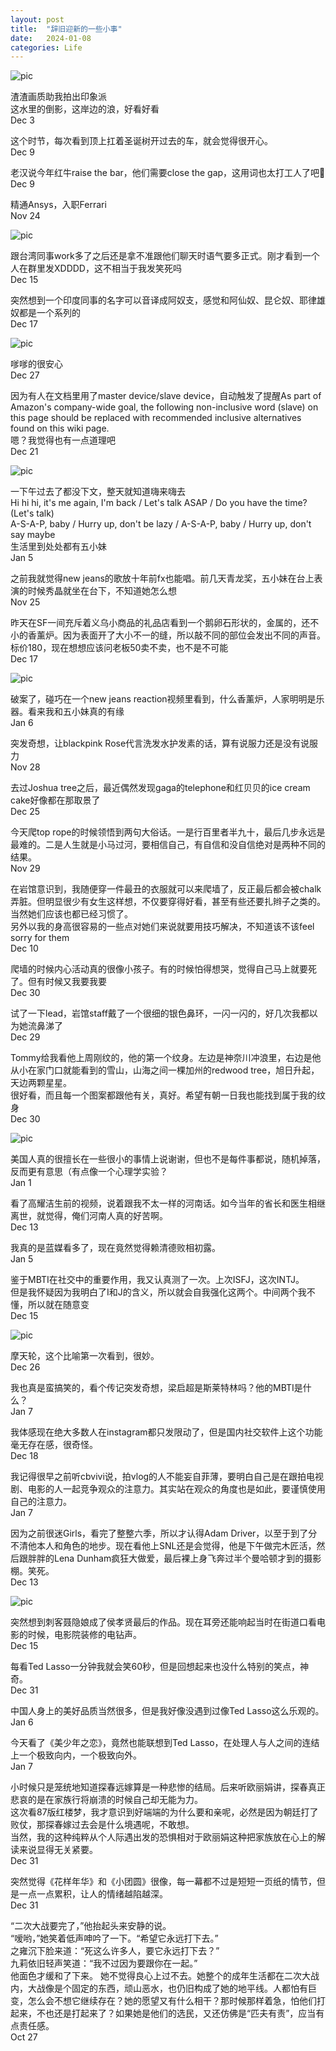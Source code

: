 ```yaml
---
layout: post
title:  "辞旧迎新的一些小事"
date:   2024-01-08
categories: Life
---
```

![pic](/image/new_year_1.jpg)

​渣渣画质助我拍出印象派\
这水里的倒影，这岸边的浪，好看好看\
Dec 3

这个时节，每次看到顶上扛着圣诞树开过去的车，就会觉得很开心。\
Dec 9

老汉说今年红牛raise the bar，他们需要close the gap，这用词也太打工人了吧🤣\
Dec 9

精通Ansys，入职Ferrari\
Nov 24

![pic](/image/new_year_2.png)

跟台湾同事work多了之后还是拿不准跟他们聊天时语气要多正式。刚才看到一个人在群里发XDDDD，这不相当于我发笑死吗\
Dec 15

突然想到一个印度同事的名字可以音译成阿奴支，感觉和阿仙奴、昆仑奴、耶律雄奴都是一个系列的\
Dec 17

![pic](/image/new_year_3.png)

嗲嗲的很安心\
Dec 27

因为有人在文档里用了master device/slave device，自动触发了提醒As part of Amazon's company-wide goal, the following non-inclusive word (slave) on this page should be replaced with recommended inclusive alternatives found on this wiki page.\
嗯？我觉得也有一点道理吧\
Dec 21

![pic](/image/new_year_4.jpg)

一下午过去了都没下文，整天就知道嗨来嗨去\
Hi hi hi, it's me again, I'm back / Let's talk ASAP / Do you have the time?\
(Let's talk)\
A-S-A-P, baby / Hurry up, don't be lazy / A-S-A-P, baby / Hurry up, don't say maybe\
生活里到处处都有五小妹\
Jan 5

之前我就觉得new jeans的歌放十年前fx也能唱。前几天青龙奖，五小妹在台上表演的时候秀晶就坐在台下，不知道她怎么想\
Nov 25

昨天在SF一间充斥着义乌小商品的礼品店看到一个鹅卵石形状的，金属的，还不小的香薰炉。因为表面开了大小不一的缝，所以敲不同的部位会发出不同的声音。标价180，现在想想应该问老板50卖不卖，也不是不可能\
Dec 17

![pic](/image/new_year_5.jpg)

破案了，碰巧在一个new jeans reaction视频里看到，什么香薰炉，人家明明是乐器。看来我和五小妹真的有缘\
Jan 6

突发奇想，让blackpink Rose代言洗发水护发素的话，算有说服力还是没有说服力\
Nov 28

去过Joshua tree之后，最近偶然发现gaga的telephone和红贝贝的ice cream cake好像都在那取景了\
Dec 25

今天爬top rope的时候领悟到两句大俗话。一是行百里者半九十，最后几步永远是最难的。二是人生就是小马过河，要相信自己，有自信和没自信绝对是两种不同的结果。\
Nov 29

在岩馆意识到，我随便穿一件最丑的衣服就可以来爬墙了，反正最后都会被chalk弄脏。但明显很少有女生这样想，不仅要穿得好看，甚至有些还要扎辫子之类的。当然她们应该也都已经习惯了。\
另外以我的身高很容易的一些点对她们来说就要用技巧解决，不知道该不该feel sorry for them\
Dec 10

爬墙的时候内心活动真的很像小孩子。有的时候怕得想哭，觉得自己马上就要死了。但有时候又我要我要\
Dec 30

试了一下lead，岩馆staff戴了一个很细的银色鼻环，一闪一闪的，好几次我都以为她流鼻涕了\
Dec 29

Tommy给我看他上周刚纹的，他的第一个纹身。左边是神奈川冲浪里，右边是他从小在家门口就能看到的雪山，山海之间一棵加州的redwood tree，旭日升起，天边两颗星星。\
很好看，而且每一个图案都跟他有关，真好。希望有朝一日我也能找到属于我的纹身\
Dec 30

![pic](/image/new_year_6.jpg)

美国人真的很擅长在一些很小的事情上说谢谢，但也不是每件事都说，随机掉落，反而更有意思（有点像一个心理学实验？\
Jan 1


看了高耀洁生前的视频，说着跟我不太一样的河南话。如今当年的省长和医生相继离世，就觉得，俺们河南人真的好苦啊。\
Dec 13

我真的是蓝媒看多了，现在竟然觉得赖清德败相初露。\
Jan 5

鉴于MBTI在社交中的重要作用，我又认真测了一次。上次ISFJ，这次INTJ。\
但是我怀疑因为我明白了I和J的含义，所以就会自我强化这两个。中间两个我不懂，所以就在随意变\
Dec 15

![pic](/image/new_year_7.jpg)

摩天轮，这个比喻第一次看到，很妙。\
Dec 26

我也真是蛮搞笑的，看个传记突发奇想，梁启超是斯莱特林吗？他的MBTI是什么？\
Jan 7

我体感现在绝大多数人在instagram都只发限动了，但是国内社交软件上这个功能毫无存在感，很奇怪。\
Dec 18

我记得很早之前听cbvivi说，拍vlog的人不能妄自菲薄，要明白自己是在跟拍电视剧、电影的人一起竞争观众的注意力。其实站在观众的角度也是如此，要谨慎使用自己的注意力。\
Jan 7

因为之前很迷Girls，看完了整整六季，所以才认得Adam Driver，以至于到了分不清他本人和角色的地步。现在看他上SNL还是会觉得，他是下午做完木匠活，然后跟胖胖的Lena Dunham疯狂大做爱，最后裸上身飞奔过半个曼哈顿才到的摄影棚。笑死。\
Dec 13

![pic](/image/new_year_8.jpg)

突然想到刺客聂隐娘成了侯孝贤最后的作品。现在耳旁还能响起当时在街道口看电影的时候，电影院装修的电钻声。\
Dec 15

每看Ted Lasso一分钟我就会笑60秒，但是回想起来也没什么特别的笑点，神奇。\
Dec 31

中国人身上的美好品质当然很多，但是我好像没遇到过像Ted Lasso这么乐观的。\
Jan 6

今天看了《美少年之恋》，竟然也能联想到Ted Lasso，在处理人与人之间的连结上一个极致向内，一个极致向外。\
Jan 7

小时候只是笼统地知道探春远嫁算是一种悲惨的结局。后来听欧丽娟讲，探春真正悲哀的是在家族行将崩溃的时候自己却无能为力。\
这次看87版红楼梦，我才意识到好端端的为什么要和亲呢，必然是因为朝廷打了败仗，那探春嫁过去会是什么境遇呢，不敢想。\
当然，我的这种纯粹从个人际遇出发的恐惧相对于欧丽娟这种把家族放在心上的解读来说显得无关紧要。\
Dec 31

突然觉得《花样年华》和《小团圆》很像，每一幕都不过是短短一页纸的情节，但是一点一点累积，让人的情绪越陷越深。\
Dec 31

“二次大战要完了，”他抬起头来安静的说。\
“嗳哟，”她笑着低声呻吟了一下。“希望它永远打下去。”\
之雍沉下脸来道：“死这么许多人，要它永远打下去？”\
九莉依旧轻声笑道：“我不过因为要跟你在一起。”\
他面色才缓和了下来。
她不觉得良心上过不去。她整个的成年生活都在二次大战内，大战像是个固定的东西，顽山恶水，也仍旧构成了她的地平线。人都怕有巨变，怎么会不想它继续存在？她的愿望又有什么相干？那时候那样着急，怕他们打起来，不也还是打起来了？如果她是他们的选民，又还仿佛是“匹夫有责”，应当有点责任感。\
Oct 27





